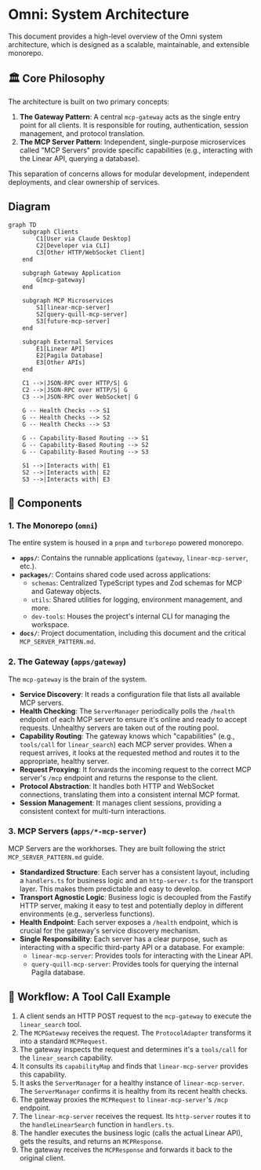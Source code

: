 # Omni: System Architecture

This document provides a high-level overview of the Omni system architecture, which is designed as a
scalable, maintainable, and extensible monorepo.

## 🏛️ Core Philosophy

The architecture is built on two primary concepts:

1.  **The Gateway Pattern**: A central `mcp-gateway` acts as the single entry point for all clients.
    It is responsible for routing, authentication, session management, and protocol translation.
2.  **The MCP Server Pattern**: Independent, single-purpose microservices called "MCP Servers"
    provide specific capabilities (e.g., interacting with the Linear API, querying a database).

This separation of concerns allows for modular development, independent deployments, and clear
ownership of services.

## Diagram

```mermaid
graph TD
    subgraph Clients
        C1[User via Claude Desktop]
        C2[Developer via CLI]
        C3[Other HTTP/WebSocket Client]
    end

    subgraph Gateway Application
        G[mcp-gateway]
    end

    subgraph MCP Microservices
        S1[linear-mcp-server]
        S2[query-quill-mcp-server]
        S3[future-mcp-server]
    end

    subgraph External Services
        E1[Linear API]
        E2[Pagila Database]
        E3[Other APIs]
    end

    C1 -->|JSON-RPC over HTTP/S| G
    C2 -->|JSON-RPC over HTTP/S| G
    C3 -->|JSON-RPC over WebSocket| G

    G -- Health Checks --> S1
    G -- Health Checks --> S2
    G -- Health Checks --> S3

    G -- Capability-Based Routing --> S1
    G -- Capability-Based Routing --> S2
    G -- Capability-Based Routing --> S3

    S1 -->|Interacts with| E1
    S2 -->|Interacts with| E2
    S3 -->|Interacts with| E3
```

## 🧩 Components

### 1. The Monorepo (`omni`)

The entire system is housed in a `pnpm` and `turborepo` powered monorepo.

- **`apps/`**: Contains the runnable applications (`gateway`, `linear-mcp-server`, etc.).
- **`packages/`**: Contains shared code used across applications:
  - `schemas`: Centralized TypeScript types and Zod schemas for MCP and Gateway objects.
  - `utils`: Shared utilities for logging, environment management, and more.
  - `dev-tools`: Houses the project's internal CLI for managing the workspace.
- **`docs/`**: Project documentation, including this document and the critical
  `MCP_SERVER_PATTERN.md`.

### 2. The Gateway (`apps/gateway`)

The `mcp-gateway` is the brain of the system.

- **Service Discovery**: It reads a configuration file that lists all available MCP servers.
- **Health Checking**: The `ServerManager` periodically polls the `/health` endpoint of each MCP
  server to ensure it's online and ready to accept requests. Unhealthy servers are taken out of the
  routing pool.
- **Capability Routing**: The gateway knows which "capabilities" (e.g., `tools/call` for
  `linear_search`) each MCP server provides. When a request arrives, it looks at the requested
  method and routes it to the appropriate, healthy server.
- **Request Proxying**: It forwards the incoming request to the correct MCP server's `/mcp` endpoint
  and returns the response to the client.
- **Protocol Abstraction**: It handles both HTTP and WebSocket connections, translating them into a
  consistent internal MCP format.
- **Session Management**: It manages client sessions, providing a consistent context for multi-turn
  interactions.

### 3. MCP Servers (`apps/*-mcp-server`)

MCP Servers are the workhorses. They are built following the strict `MCP_SERVER_PATTERN.md` guide.

- **Standardized Structure**: Each server has a consistent layout, including a `handlers.ts` for
  business logic and an `http-server.ts` for the transport layer. This makes them predictable and
  easy to develop.
- **Transport Agnostic Logic**: Business logic is decoupled from the Fastify HTTP server, making it
  easy to test and potentially deploy in different environments (e.g., serverless functions).
- **Health Endpoint**: Each server exposes a `/health` endpoint, which is crucial for the gateway's
  service discovery mechanism.
- **Single Responsibility**: Each server has a clear purpose, such as interacting with a specific
  third-party API or a database. For example:
  - `linear-mcp-server`: Provides tools for interacting with the Linear API.
  - `query-quill-mcp-server`: Provides tools for querying the internal Pagila database.

## 🚀 Workflow: A Tool Call Example

1.  A client sends an HTTP POST request to the `mcp-gateway` to execute the `linear_search` tool.
2.  The `MCPGateway` receives the request. The `ProtocolAdapter` transforms it into a standard
    `MCPRequest`.
3.  The gateway inspects the request and determines it's a `tools/call` for the `linear_search`
    capability.
4.  It consults its `capabilityMap` and finds that `linear-mcp-server` provides this capability.
5.  It asks the `ServerManager` for a healthy instance of `linear-mcp-server`. The `ServerManager`
    confirms it is healthy from its recent health checks.
6.  The gateway proxies the `MCPRequest` to `linear-mcp-server`'s `/mcp` endpoint.
7.  The `linear-mcp-server` receives the request. Its `http-server` routes it to the
    `handleLinearSearch` function in `handlers.ts`.
8.  The handler executes the business logic (calls the actual Linear API), gets the results, and
    returns an `MCPResponse`.
9.  The gateway receives the `MCPResponse` and forwards it back to the original client.
